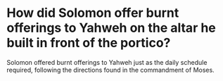 # How did Solomon offer burnt offerings to Yahweh on the altar he built in front of the portico?

Solomon offered burnt offerings to Yahweh just as the daily schedule required, following the directions found in the commandment of Moses. 